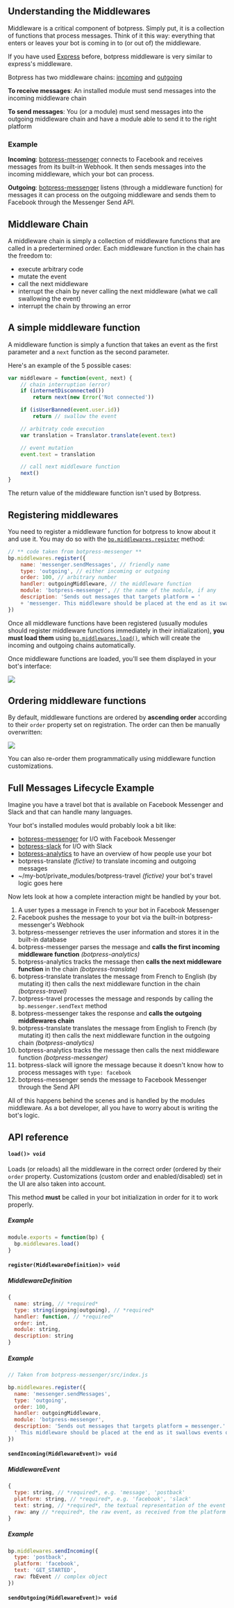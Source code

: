 ## Understanding the Middlewares

Middleware is a critical component of botpress. Simply put, it is a collection of functions that process messages. Think of it this way: everything that enters or leaves your bot is coming in to (or out of) the middleware.

If you have used [Express](http://expressjs.com/) before, botpress middleware is very similar to express's middleware.

Botpress has two middleware chains: [incoming](understading-the-middlewares.md#sendincomingmiddlewareevent---void) and [outgoing](understading-the-middlewares.md#sendoutgoingmiddlewareevent---void)

**To receive messages**: An installed module must send messages into the incoming middleware chain

**To send messages**: You (or a module) must send messages into the outgoing middleware chain and have a module able to send it to the right platform

### Example

**Incoming**: [botpress-messenger](https://github.com/botpress/botpress-messenger) connects to Facebook and receives messages from its built-in Webhook. It then sends messages into the incoming middleware, which your bot can process.

**Outgoing**: [botpress-messenger](https://github.com/botpress/botpress-messenger) listens (through a middleware function) for messages it can process on the outgoing middleware and sends them to Facebook through the Messenger Send API.

## Middleware Chain

A middleware chain is simply a collection of middleware functions that are called in a predertermined order. Each middleware function in the chain has the freedom to:
- execute arbitrary code
- mutate the event
- call the next middleware
- interrupt the chain by never calling the next middleware (what we call swallowing the event)
- interrupt the chain by throwing an error

## A simple middleware function

A middleware function is simply a function that takes an event as the first parameter and a `next` function as the second parameter.

Here's an example of the 5 possible cases:

```js
var middleware = function(event, next) {
    // chain interruption (error)
    if (internetDisconnected())
        return next(new Error('Not connected'))

    if (isUserBanned(event.user.id))
        return // swallow the event

    // arbitraty code execution
    var translation = Translator.translate(event.text)

    // event mutation
    event.text = translation

    // call next middleware function
    next()
}
```

The return value of the middleware function isn't used by Botpress.

## Registering middlewares

You need to register a middleware function for botpress to know about it and use it. You may do so with the [`bp.middlewares.register`](understading-the-middlewares.md#registermiddlewaredefinition-void) method:

```js
// ** code taken from botpress-messenger **
bp.middlewares.register({
    name: 'messenger.sendMessages', // friendly name
    type: 'outgoing', // either incoming or outgoing
    order: 100, // arbitrary number
    handler: outgoingMiddleware, // the middleware function
    module: 'botpress-messenger', // the name of the module, if any
    description: 'Sends out messages that targets platform = '
    + 'messenger. This middleware should be placed at the end as it swallows events once sent.'
})
```

Once all middleware functions have been registered (usually modules should register middleware functions immediately in their initialization), **you must load them** using [`bp.middlewares.load()`](understading-the-middlewares.md#load-void), which will create the incoming and outgoing chains automatically.

Once middleware functions are loaded, you'll see them displayed in your bot's interface:

![](https://raw.githubusercontent.com/botpress/botpress/master/assets/screenshot-middlewares.png)

## Ordering middleware functions

By default, middleware functions are ordered by **ascending order** according to their `order` property set on registration. The order can then be manually overwritten:

![](https://raw.githubusercontent.com/botpress/botpress/master/assets/screenshot-middlewares-order.png)

You can also re-order them programmatically using middleware function customizations.

## Full Messages Lifecycle Example

Imagine you have a travel bot that is available on Facebook Messenger and Slack and that can handle many languages.

Your bot's installed modules would probably look a bit like:
- [botpress-messenger](https://github.com/botpress/botpress-messenger) for I/O with Facebook Messenger
- [botpress-slack](https://github.com/botpress/botpress-slack) for I/O with Slack
- [botpress-analytics](https://github.com/botpress/botpress-analytics) to have an overview of how people use your bot
- botpress-translate _(fictive)_ to translate incoming and outgoing messages
- ~/my-bot/private\_modules/botpress-travel _(fictive)_ your bot's travel logic goes here

Now lets look at how a complete interaction might be handled by your bot.

1. A user types a message in French to your bot in Facebook Messenger
2. Facebook pushes the message to your bot via the built-in botpress-messenger's Webhook
3. botpress-messenger retrieves the user information and stores it in the built-in database
4. botpress-messenger parses the message and **calls the first incoming middleware function** _(botpress-analytics)_
5. botpress-analytics tracks the message then **calls the next middleware function** in the chain _(botpress-translate)_
6. botpress-translate translates the message from French to English (by mutating it) then calls the next middleware function in the chain _(botpress-travel)_
7. botpress-travel processes the message and responds by calling the `bp.messenger.sendText` method
8. botpress-messenger takes the response and **calls the outgoing middlewares chain**
9. botpress-translate translates the message from English to French (by mutating it) then calls the next middleware function in the outgoing chain _(botpress-analytics)_
10. botpress-analytics tracks the message then calls the next middleware function _(botpress-messenger)_
11. botpress-slack will ignore the message because it doesn't know how to process messages with `type: facebook`
12. botpress-messenger sends the message to Facebook Messenger through the Send API

All of this happens behind the scenes and is handled by the modules middleware. As a bot developer, all you have to worry about is writing the bot's logic.

## API reference

#### `load()> void`

Loads (or reloads) all the middleware in the correct order (ordered by their `order` property. Customizations (custom order and enabled/disabled) set in the UI are also taken into account.

This method **must** be called in your bot initialization in order for it to work properly.

##### Example

```js
module.exports = function(bp) {
  bp.middlewares.load()
}
```

#### `register(MiddlewareDefinition)> void`

##### MiddlewareDefinition

```js
{
  name: string, // *required*
  type: string(ingoing|outgoing), // *required*
  handler: function, // *required*
  order: int,
  module: string,
  description: string
}
```

##### Example

```js
// Taken from botpress-messenger/src/index.js

bp.middlewares.register({
  name: 'messenger.sendMessages',
  type: 'outgoing',
  order: 100,
  handler: outgoingMiddleware,
  module: 'botpress-messenger',
  description: 'Sends out messages that targets platform = messenger.' +
  ' This middleware should be placed at the end as it swallows events once sent.'
})
```

#### `sendIncoming(MiddlewareEvent)> void`

##### MiddlewareEvent

```js
{
  type: string, // *required*, e.g. 'message', 'postback'
  platform: string, // *required*, e.g. 'facebook', 'slack'
  text: string, // *required*, the textual representation of the event value
  raw: any // *required*, the raw event, as received from the platform
}
```

##### Example

```js
bp.middlewares.sendIncoming({
  type: 'postback',
  platform: 'facebook',
  text: 'GET_STARTED',
  raw: fbEvent // complex object
})
```

#### `sendOutgoing(MiddlewareEvent)> void`